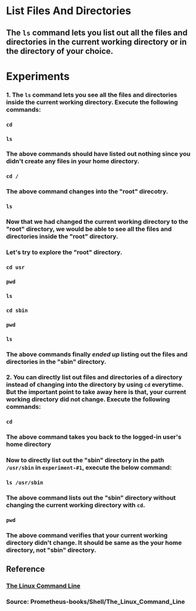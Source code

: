 # **List Files And Directories**

## The `ls` command lets you list out all the files and directories in the current working directory or in the directory of your choice. 

# **Experiments**

### **1.** The `ls` command lets you see all the files and directories inside the current working directory. Execute the following commands: 

### `cd` 

### `ls`

### The above commands should have listed out nothing since you didn't create any files in your home directory. 

### `cd /`

### The above command changes into the "root" direcotry. 

### `ls` 

### Now that we had changed the current working directory to the "root" directory, we would be able to see all the files and directories inside the "root" directory. 

### Let's try to explore the "root" directory. 

### `cd usr`

### `pwd`

### `ls`

### `cd sbin`

### `pwd` 

### `ls` 

### The above commands finally _**ended up**_ listing out the files and directories in the "sbin" directory.

### **2.** You can directly list out files and directories of a directory instead of changing into the directory by using `cd` everytime. But the important point to take away here is that, your current working directory did not change. Execute the following commands:

### `cd` 

### The above command takes you back to the logged-in user's home directory

### Now to directly list out the "sbin" directory in the path `/usr/sbin` in `experiment-#1`, execute the below command: 

### `ls /usr/sbin` 

### The above command lists out the "sbin" directory without changing the current working directory with `cd`. 

### `pwd`

### The above command verifies that your current working directory didn't change. It should be same as the your home directory, not "sbin" directory. 

## **Reference**

### [The Linux Command Line]()

### **Source:** Prometheus-books/Shell/The_Linux_Command_Line
